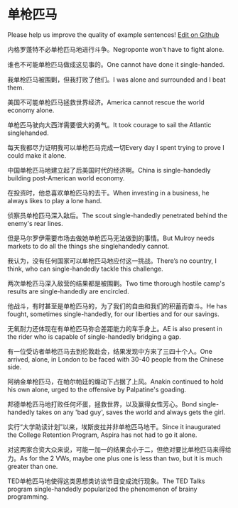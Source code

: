 # 单枪匹马

Please help us improve the quality of example sentences! [Edit on Github](https://github.com/jiyushe/jiyu-example-sentence-source/blob/main/chinese/danqiangpima.md)

<p><span class="chinese">内格罗蓬特不必单枪匹马地进行斗争。</span><span class="english">Negroponte won't have to fight alone.</span></p>

<p><span class="chinese">谁也不可能单枪匹马做成这见事的。</span><span class="english">One cannot have done it single-handed.</span></p>

<p><span class="chinese">我单枪匹马被围剿，但我打败了他们。</span><span class="english">I was alone and surrounded and I beat them.</span></p>

<p><span class="chinese">美国不可能单枪匹马拯救世界经济。</span><span class="english">America cannot rescue the world economy alone.</span></p>

<p><span class="chinese">单枪匹马驶向大西洋需要很大的勇气。</span><span class="english">It took courage to sail the Atlantic singlehanded.</span></p>

<p><span class="chinese">每天我都尽力证明我可以单枪匹马完成一切</span><span class="english">Every day I spent trying to prove I could make it alone.</span></p>

<p><span class="chinese">中国单枪匹马地建立起了后美国时代的经济啊。</span><span class="english">China is single-handedly building post-American world economy.</span></p>

<p><span class="chinese">在投资时，他总喜欢单枪匹马的去干。</span><span class="english">When investing in a business, he always likes to play a lone hand.</span></p>

<p><span class="chinese">侦察员单枪匹马深入敌后。</span><span class="english">The scout single-handedly penetrated behind the enemy's rear lines.</span></p>

<p><span class="chinese">但是马尔罗伊需要市场去做她单枪匹马无法做到的事情。</span><span class="english">But Mulroy needs markets to do all the things she singlehandedly cannot.</span></p>

<p><span class="chinese">我认为，没有任何国家可以单枪匹马地应付这一挑战。</span><span class="english">There’s no country, I think, who can single-handedly tackle this challenge.</span></p>

<p><span class="chinese">两次单枪匹马深入敌营的结果都是被围剿。</span><span class="english">Two time thorough hostile camp's results are single-handedly are encircled.</span></p>

<p><span class="chinese">他战斗，有时甚至是单枪匹马的，为了我们的自由和我们的积蓄而奋斗。</span><span class="english">He has fought, sometimes single-handedly, for our liberties and for our savings.</span></p>

<p><span class="chinese">无氧耐力还体现在有单枪匹马弥合差距能力的车手身上。</span><span class="english">AE is also present in the rider who is capable of single-handedly bridging a gap.</span></p>

<p><span class="chinese">有一位受访者单枪匹马去到伦敦赴会，结果发现中方来了三四十个人。</span><span class="english">One arrived, alone, in London to be faced with 30-40 people from the Chinese side.</span></p>

<p><span class="chinese">阿纳金单枪匹马，在帕尔帕廷的煽动下占据了上风。</span><span class="english">Anakin continued to hold his own alone, urged to the offensive by Palpatine's goading.</span></p>

<p><span class="chinese">邦德单枪匹马地打败任何坏蛋，拯救世界，以及赢得女性芳心。</span><span class="english">Bond single-handedly takes on any 'bad guy', saves the world and always gets the girl.</span></p>

<p><span class="chinese">实行“大学助读计划”以来，埃斯皮拉并非单枪匹马地干。</span><span class="english">Since it inaugurated the College Retention Program, Aspira has not had to go it alone.</span></p>

<p><span class="chinese">对这两家合资大众来说，可能一加一的结果会小于二，但绝对要比单枪匹马来得给力。</span><span class="english">As for the 2 VWs, maybe one plus one is less than two, but it is much greater than one.</span></p>

<p><span class="chinese">TED单枪匹马地使得这类思想类访谈节目变成流行现象。</span><span class="english">The TED Talks program single-handedly popularized the phenomenon of brainy programming.</span></p>

